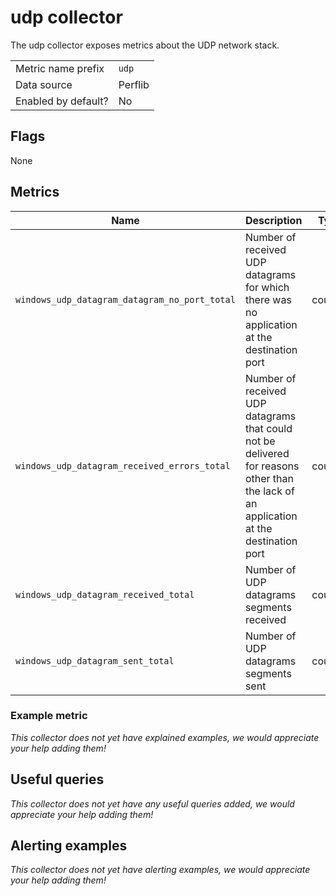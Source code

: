 # udp collector

The udp collector exposes metrics about the UDP network stack.

|||
-|-
Metric name prefix  | `udp`
Data source         | Perflib
Enabled by default? | No

## Flags

None

## Metrics

| Name                                          | Description                                                                                                                            | Type    | Labels |
|-----------------------------------------------|----------------------------------------------------------------------------------------------------------------------------------------|---------|--------|
| `windows_udp_datagram_datagram_no_port_total` | Number of received UDP datagrams for which there was no application at the destination port                                            | counter | af     |
| `windows_udp_datagram_received_errors_total`  | Number of received UDP datagrams that could not be delivered for reasons other than the lack of an application at the destination port | counter | af     |
| `windows_udp_datagram_received_total`         | Number of UDP datagrams segments received                                                                                              | counter | af     |
| `windows_udp_datagram_sent_total`             | Number of UDP datagrams segments sent                                                                                                  | counter | af     |

### Example metric
_This collector does not yet have explained examples, we would appreciate your help adding them!_

## Useful queries
_This collector does not yet have any useful queries added, we would appreciate your help adding them!_

## Alerting examples
_This collector does not yet have alerting examples, we would appreciate your help adding them!_
